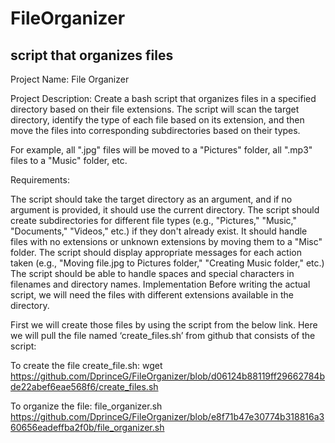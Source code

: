 # FileOrganizer
script that organizes files
---------
Project Name: File Organizer

Project Description:
Create a bash script that organizes files in a specified directory based on their file extensions. The script will scan the target directory, identify the type of each file based on its extension, and then move the files into corresponding subdirectories based on their types. 

For example, all ".jpg" files will be moved to a "Pictures" folder, all ".mp3" files to a "Music" folder, etc.

Requirements:

The script should take the target directory as an argument, and if no argument is provided, it should use the current directory.
The script should create subdirectories for different file types (e.g., "Pictures," "Music," "Documents," "Videos," etc.) if they don't already exist.
It should handle files with no extensions or unknown extensions by moving them to a "Misc" folder.
The script should display appropriate messages for each action taken (e.g., "Moving file.jpg to Pictures folder," "Creating Music folder," etc.)
The script should be able to handle spaces and special characters in filenames and directory names.
Implementation
Before writing the actual script, we will need the files with different extensions available in the directory.

First we will create those files by using the script from the below link. 
Here we will pull the file named ‘create_files.sh’ from github that consists of the script:

To create the file create_file.sh: wget https://github.com/DprinceG/FileOrganizer/blob/d06124b88119ff29662784bde22abef6eae568f6/create_files.sh

To organize the file: 
file_organizer.sh 
https://github.com/DprinceG/FileOrganizer/blob/e8f71b47e30774b318816a360656eadeffba2f0b/file_organizer.sh




